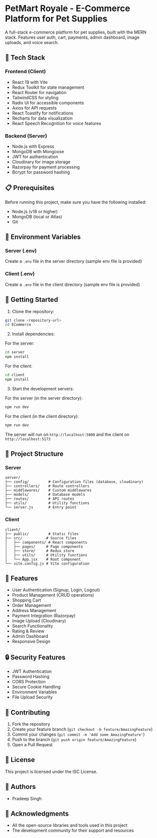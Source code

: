 # PetMart Royale - E-Commerce Platform for Pet Supplies

A full-stack e-commerce platform for pet supplies, built with the MERN stack. Features user auth, cart, payments, admin dashboard, image uploads, and voice search.

## 🚀 Tech Stack

### Frontend (Client)
- React 19 with Vite
- Redux Toolkit for state management
- React Router for navigation
- TailwindCSS for styling
- Radix UI for accessible components
- Axios for API requests
- React Toastify for notifications
- Recharts for data visualization
- React Speech Recognition for voice features

### Backend (Server)
- Node.js with Express
- MongoDB with Mongoose
- JWT for authentication
- Cloudinary for image storage
- Razorpay for payment processing
- Bcrypt for password hashing

## 📋 Prerequisites

Before running this project, make sure you have the following installed:
- Node.js (v18 or higher)
- MongoDB (local or Atlas)
- Git

## 🔧 Environment Variables

### Server (.env)
Create a `.env` file in the server directory (sample env file is provided)

### Client (.env)
Create a `.env` file in the client directory (sample env file is provided)

## 🚀 Getting Started

1. Clone the repository:
```bash
git clone <repository-url>
cd ECommerce
```

2. Install dependencies:

For the server:
```bash
cd server
npm install
```

For the client:
```bash
cd client
npm install
```

3. Start the development servers:

For the server (in the server directory):
```bash
npm run dev
```

For the client (in the client directory):
```bash
npm run dev
```

The server will run on `http://localhost:5000` and the client on `http://localhost:5173`

## 📁 Project Structure

### Server
```
server/
├── config/         # Configuration files (database, cloudinary)
├── controllers/    # Route controllers
├── middlewares/    # Custom middlewares
├── models/         # Database models
├── routes/         # API routes
├── utils/          # Utility functions
└── server.js       # Entry point
```

### Client
```
client/
├── public/         # Static files
├── src/           # Source files
│   ├── components/ # React components
│   ├── pages/     # Page components
│   ├── store/     # Redux store
│   ├── utils/     # Utility functions
│   └── App.jsx    # Root component
└── vite.config.js # Vite configuration
```

## 🔑 Features

- User Authentication (Signup, Login, Logout)
- Product Management (CRUD operations)
- Shopping Cart
- Order Management
- Address Management
- Payment Integration (Razorpay)
- Image Upload (Cloudinary)
- Search Functionality
- Rating & Review
- Admin Dashboard
- Responsive Design


## 🔒 Security Features

- JWT Authentication
- Password Hashing
- CORS Protection
- Secure Cookie Handling
- Environment Variables
- File Upload Security

## 🤝 Contributing

1. Fork the repository
2. Create your feature branch (`git checkout -b feature/AmazingFeature`)
3. Commit your changes (`git commit -m 'Add some AmazingFeature'`)
4. Push to the branch (`git push origin feature/AmazingFeature`)
5. Open a Pull Request

## 📝 License

This project is licensed under the ISC License.

## 👥 Authors

- Pradeep Singh

## 🙏 Acknowledgments

- All the open-source libraries and tools used in this project
- The development community for their support and resources 
